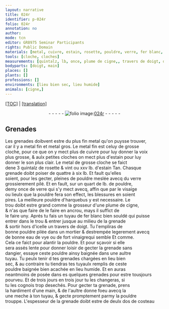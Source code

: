 ```yaml
---
layout: narrative
title: 024r
identifier: p-024r
folio: 024r
annotation: no
author:
mode: tcn
editor: GR8975 Seminar Participants
rights: Public Domain
materials: [metal, cuivre, estain, rosette, pouldre, verre, fer blanc, mortier, eau de vye, vinaigre]
tools: [cloche, cloches]
measurements: [quintalz, lb, once, plume de cigne,, travers de doigt, dos de costeau]
bodyparts: [doigt, main]
places: []
plants: []
professions: []
environments: [lieu bien sec, lieu humide]
animals: [cigne,]
---
```


<p><a href="{{ site.baseurl }}/normalized/">[TOC]</a> | <a href="{{ site.baseurl }}/texts/p-024r_tl/" target="_blank">[translation]</a></p><div class="folio" align="center">- - - - - <a href="http://gallica.bnf.fr/ark:/12148/btv1b10500001g/f53.image" target="_blank"><img src="https://cu-mkp.github.io/2017-workshop-edition/assets/photo-icon.png" alt="folio image: " style="display:inline-block; margin-bottom:-3px;"/>024r</a> - - - - - </div>  
  

## Grenades

 
Les grenades doibvent estre du plus fin <span class="m">metal</span> qu'on puysse trouver,<br/> car il y a metal fin et metal gros. Le <span class="m">metal</span> fin est celuy de grosse<br/> <span class="tl">cloche</span>, pour ce que on y mect plus de <span class="m">cuivre</span> pour luy donner la voix<br/> plus grosse, & aulx petites <span class="tl">cloches</span> on mect plus d'<span class="m">estain</span> pour luy<br/> donner le son plus <span class="del">clair</span>. Le <span class="m">metal</span> de grosse <span class="tl">cloche</span> se faict<br/> de<span class="del">n</span><span class="add">e 3</span> <span class="ms">quintalz</span> de <span class="m">rosette</span> & vint ou xxv <span class="ms">lb</span>. d'<span class="m">estain</span> <span class="del">Tan</span>. Chasque<br/> grenade doibt poiser de quattre à six <span class="ms">lb</span>. Et fault qu'elles<br/> soient, pour les gecter, pleines de <span class="m">pouldre</span> meslée avecq du <span class="m">verre</span><br/> grossierem<span class="exp">ent</span> pilé. Et en fault, sur un quart de <span class="ms">lb</span>. de <span class="m">pouldre</span>,<br/> demy <span class="ms">once</span> de <span class="m">verre</span> qui s'y mect avecq, affin que par le visaige<br/> ou lieulx que la <span class="m">pouldre</span> fera son effect, les blessures en soient<br/> pires. La meilleure <span class="m">pouldre</span> d'harquebus y est necessaire. Le<br/> trou doibt estre grand comme la grosseur d'une <span class="ms">plume de <span class="al">cigne,</span></span><br/> & n'as que faire de le faire en ancrou, mays il suffict de <br/> le faire uny. Aprés tu fais un tuyau de <span class="m">fer blanc</span> <span class="add">bien souldé</span> qui puisse<br/> entrer dans le trou & entrer jusque au milieu de la grenade<br/> & sortir hors d'icelle un <span class="ms">travers de <span class="bp">doigt</span></span>. Tu l'empliras de<br/> bonne <span class="m">pouldre</span> pilée dans un <span class="m">mortier</span> & destrempée legerem<span class="exp">ent</span> avecq<br/> de bonne <span class="m">eau de vye</span> ou de fort <span class="m">vinaigre</span><span class="del">qui semble Et comme</span>.<br/> Cela ce faict pour alantir la <span class="m">pouldre</span>. Et pour sçavoir si elle<br/> sera assés lente pour donner loisir de gecter la grenade sans<br/> dangier, essaye ceste <span class="m">pouldre</span> ainsy baignée dans une aultre<br/> tuyau. Tu peulx tenir <span class="del">d</span> tes grenades chargées en <span class="env">lieu bien<br/> sec</span>, & au contraire tu tiendras tes tuyaulx remplis de ceste<br/> <span class="m">pouldre</span> baignée bien acachée en <span class="env">lieu humide</span>. Et en auras<br/> neantmoins de posée dans <span class="del">es</span> <span class="add">quelques</span> grenades pour estre tousjours<br/> pourveu. Et de <span class="tmp">trois jours en trois jour</span> tu les changeras, si<br/> tu les cognois trop desechés. Pour gecter ta grenade, prens<br/> la hardiment d'une <span class="bp">main</span>, & de l'aultre donne foeu avecq <span class="del">la</span><br/> une meche à ton tuyau, & gecte promptem<span class="exp">ent</span> parmy la <span class="del">pouldre</span><br/> trouppe. L'espesseur de la grenade doibt estre de deulx <span class="ms">dos de costeau</span> 
 
